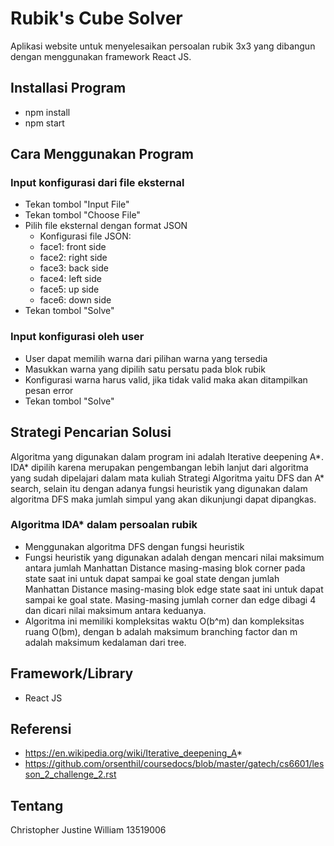 # Rubik's Cube Solver
Aplikasi website untuk menyelesaikan persoalan rubik 3x3 yang dibangun dengan menggunakan framework React JS.


## Installasi Program 
- npm install
- npm start


## Cara Menggunakan Program 
### Input konfigurasi dari file eksternal
- Tekan tombol "Input File"
- Tekan tombol "Choose File"
- Pilih file eksternal dengan format JSON 
  - Konfigurasi file JSON:
  - face1: front side
  - face2: right side
  - face3: back side
  - face4: left side
  - face5: up side
  - face6: down side
- Tekan tombol "Solve"

### Input konfigurasi oleh user
- User dapat memilih warna dari pilihan warna yang tersedia
- Masukkan warna yang dipilih satu persatu pada blok rubik
- Konfigurasi warna harus valid, jika tidak valid maka akan ditampilkan pesan error
- Tekan tombol "Solve"


## Strategi Pencarian Solusi
Algoritma yang digunakan dalam program ini adalah Iterative deepening A*. IDA* dipilih karena merupakan 
pengembangan lebih lanjut dari algoritma yang sudah dipelajari dalam mata kuliah Strategi Algoritma yaitu DFS dan A* search, 
selain itu dengan adanya fungsi heuristik yang digunakan dalam algoritma DFS maka jumlah simpul yang akan dikunjungi dapat
dipangkas.

### Algoritma IDA* dalam persoalan rubik
- Menggunakan algoritma DFS dengan fungsi heuristik
- Fungsi heuristik yang digunakan adalah dengan mencari nilai maksimum antara jumlah Manhattan Distance masing-masing blok
corner pada state saat ini untuk dapat sampai ke goal state dengan jumlah Manhattan Distance masing-masing blok edge state saat
ini untuk dapat sampai ke goal state. Masing-masing jumlah corner dan edge dibagi 4 dan dicari nilai maksimum antara keduanya.
- Algoritma ini memiliki kompleksitas waktu O(b^m) dan kompleksitas ruang O(bm), dengan b adalah maksimum branching factor dan m 
adalah maksimum kedalaman dari tree.


## Framework/Library
- React JS


## Referensi
- https://en.wikipedia.org/wiki/Iterative_deepening_A*
- https://github.com/orsenthil/coursedocs/blob/master/gatech/cs6601/lesson_2_challenge_2.rst


## Tentang
Christopher Justine William 13519006

